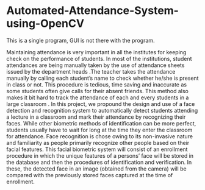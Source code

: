 # Automated-Attendance-System-using-OpenCV
This is a single program, GUI is not there with the program.


Maintaining attendance is very important in all the institutes for keeping check on the performance of students. In most of the institutions, student attendances are being  manually taken by the use of attendance sheets issued by the department heads .The teacher takes the attendance manually by calling each student’s name to check whether he/she is present in class or not. This procedure is tedious, time saving and inaccurate as some students often give calls for their absent friends. This method also makes it bit hard to track the attendance of each and every students in a large classroom . In this project, we propound the design and use of a face detection and recognition system to automatically detect students attending a lecture in a classroom and mark their attendance by recognizing their faces. While other biometric methods of identification  can be more perfect, students usually have to wait for long at the time they enter the classroom for attendance. Face recognition is chose owing to its non-invasive nature and familiarity as people primarily recognize other people based on their facial features. This facial biometric system will consist of an enrollment procedure in which the unique features of a persons’ face will be stored in the database and then the procedures of identification and verification. In these, the detected face in an image (obtained from the camera) will be compared with the previously stored faces captured at the time of enrollment.
